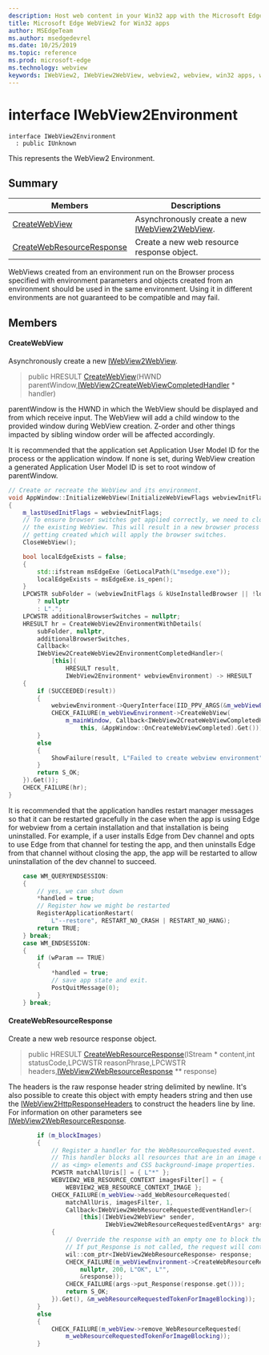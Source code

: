 ```yaml
---
description: Host web content in your Win32 app with the Microsoft Edge WebView2 control
title: Microsoft Edge WebView2 for Win32 apps
author: MSEdgeTeam
ms.author: msedgedevrel
ms.date: 10/25/2019
ms.topic: reference
ms.prod: microsoft-edge
ms.technology: webview
keywords: IWebView2, IWebView2WebView, webview2, webview, win32 apps, win32, edge
---
```


# interface IWebView2Environment 

```
interface IWebView2Environment
  : public IUnknown
```

This represents the WebView2 Environment.

## Summary

 Members                        | Descriptions
--------------------------------|---------------------------------------------
[CreateWebView](#createwebview) | Asynchronously create a new [IWebView2WebView](IWebView2WebView.md#interface_i_web_view2_web_view).
[CreateWebResourceResponse](#createwebresourceresponse) | Create a new web resource response object.

WebViews created from an environment run on the Browser process specified with environment parameters and objects created from an environment should be used in the same environment. Using it in different environments are not guaranteed to be compatible and may fail.

## Members

#### CreateWebView 

Asynchronously create a new [IWebView2WebView](IWebView2WebView.md#interface_i_web_view2_web_view).

> public HRESULT [CreateWebView](#interface_i_web_view2_environment_1abe8324e33f071ffb07a419d8664b9b3c)(HWND parentWindow,[IWebView2CreateWebViewCompletedHandler](IWebView2CreateWebViewCompletedHandler.md#interface_i_web_view2_create_web_view_completed_handler) * handler)

parentWindow is the HWND in which the WebView should be displayed and from which receive input. The WebView will add a child window to the provided window during WebView creation. Z-order and other things impacted by sibling window order will be affected accordingly.

It is recommended that the application set Application User Model ID for the process or the application window. If none is set, during WebView creation a generated Application User Model ID is set to root window of parentWindow. 
```cpp
// Create or recreate the WebView and its environment.
void AppWindow::InitializeWebView(InitializeWebViewFlags webviewInitFlags)
{
    m_lastUsedInitFlags = webviewInitFlags;
    // To ensure browser switches get applied correctly, we need to close
    // the existing WebView. This will result in a new browser process
    // getting created which will apply the browser switches.
    CloseWebView();

    bool localEdgeExists = false;
    {
        std::ifstream msEdgeExe (GetLocalPath(L"msedge.exe"));
        localEdgeExists = msEdgeExe.is_open();
    }
    LPCWSTR subFolder = (webviewInitFlags & kUseInstalledBrowser || !localEdgeExists)
        ? nullptr
        : L".";
    LPCWSTR additionalBrowserSwitches = nullptr;
    HRESULT hr = CreateWebView2EnvironmentWithDetails(
        subFolder, nullptr,
        additionalBrowserSwitches,
        Callback<
        IWebView2CreateWebView2EnvironmentCompletedHandler>(
            [this](
                HRESULT result,
                IWebView2Environment* webviewEnvironment) -> HRESULT
    {
        if (SUCCEEDED(result))
        {
            webviewEnvironment->QueryInterface(IID_PPV_ARGS(&m_webViewEnvironment));
            CHECK_FAILURE(m_webViewEnvironment->CreateWebView(
                m_mainWindow, Callback<IWebView2CreateWebViewCompletedHandler>(
                    this, &AppWindow::OnCreateWebViewCompleted).Get()));
        }
        else
        {
            ShowFailure(result, L"Failed to create webview environment");
        }
        return S_OK;
    }).Get());
    CHECK_FAILURE(hr);
}
```
 It is recommended that the application handles restart manager messages so that it can be restarted gracefully in the case when the app is using Edge for webview from a certain installation and that installation is being uninstalled. For example, if a user installs Edge from Dev channel and opts to use Edge from that channel for testing the app, and then uninstalls Edge from that channel without closing the app, the app will be restarted to allow uninstallation of the dev channel to succeed. 
```cpp
    case WM_QUERYENDSESSION:
    {
        // yes, we can shut down
        *handled = true;
        // Register how we might be restarted
        RegisterApplicationRestart(
            L"--restore", RESTART_NO_CRASH | RESTART_NO_HANG);
        return TRUE;
    } break;
    case WM_ENDSESSION:
    {
        if (wParam == TRUE)
        {
            *handled = true;
            // save app state and exit.
            PostQuitMessage(0);
        }
    } break;
```

#### CreateWebResourceResponse 

Create a new web resource response object.

> public HRESULT [CreateWebResourceResponse](#interface_i_web_view2_environment_1aa1bda3e667feb52bfc218a4a54273439)(IStream * content,int statusCode,LPCWSTR reasonPhrase,LPCWSTR headers,[IWebView2WebResourceResponse](IWebView2WebResourceResponse.md#interface_i_web_view2_web_resource_response) ** response)

The headers is the raw response header string delimited by newline. It's also possible to create this object with empty headers string and then use the [IWebView2HttpResponseHeaders](IWebView2HttpResponseHeaders.md#interface_i_web_view2_http_response_headers) to construct the headers line by line. For information on other parameters see [IWebView2WebResourceResponse](IWebView2WebResourceResponse.md#interface_i_web_view2_web_resource_response).

```cpp
        if (m_blockImages)
        {
            // Register a handler for the WebResourceRequested event.
            // This handler blocks all resources that are in an image context, such
            // as <img> elements and CSS background-image properties.
            PCWSTR matchAllUris[] = { L"*" };
            WEBVIEW2_WEB_RESOURCE_CONTEXT imagesFilter[] = {
                WEBVIEW2_WEB_RESOURCE_CONTEXT_IMAGE };
            CHECK_FAILURE(m_webView->add_WebResourceRequested(
                matchAllUris, imagesFilter, 1,
                Callback<IWebView2WebResourceRequestedEventHandler>(
                    [this](IWebView2WebView* sender,
                           IWebView2WebResourceRequestedEventArgs* args)
            {
                // Override the response with an empty one to block the image.
                // If put_Response is not called, the request will continue as normal.
                wil::com_ptr<IWebView2WebResourceResponse> response;
                CHECK_FAILURE(m_webViewEnvironment->CreateWebResourceResponse(
                    nullptr, 200, L"OK", L"",
                    &response));
                CHECK_FAILURE(args->put_Response(response.get()));
                return S_OK;
            }).Get(), &m_webResourceRequestedTokenForImageBlocking));
        }
        else
        {
            CHECK_FAILURE(m_webView->remove_WebResourceRequested(
                m_webResourceRequestedTokenForImageBlocking));
        }
```

